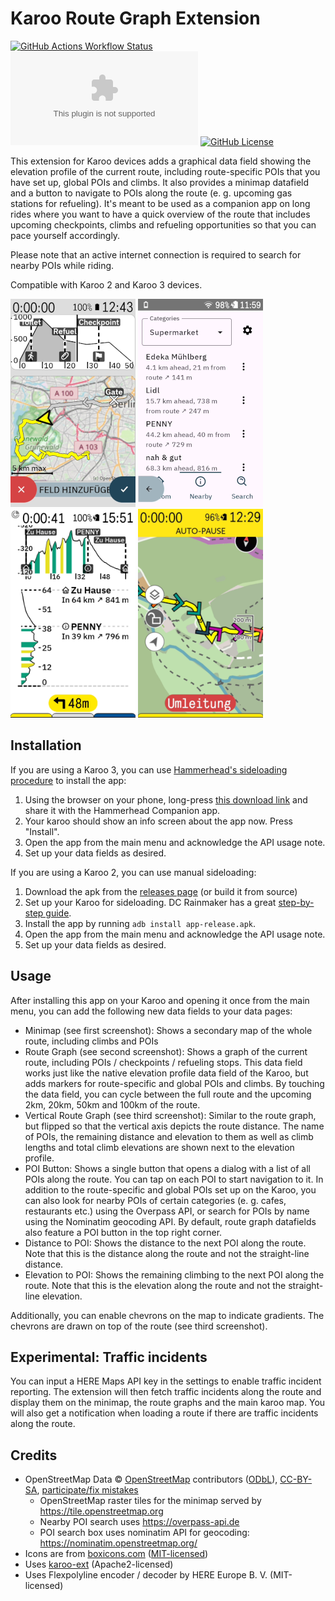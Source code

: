 # Karoo Route Graph Extension

[![GitHub Actions Workflow Status](https://img.shields.io/github/actions/workflow/status/timklge/karoo-routegraph/android.yml)](https://github.com/timklge/karoo-routegraph/actions/workflows/android.yml)
[![GitHub Downloads (specific asset, all releases)](https://img.shields.io/github/downloads/timklge/karoo-routegraph/app-release.apk)](https://github.com/timklge/karoo-routegraph/releases)
[![GitHub License](https://img.shields.io/github/license/timklge/karoo-routegraph)](https://github.com/timklge/karoo-routegraph/blob/master/LICENSE)

This extension for Karoo devices adds a graphical data field showing the elevation profile of the current route,
including route-specific POIs that you have set up, global POIs and climbs. It also provides a minimap datafield and
a button to navigate to POIs along the route (e. g. upcoming gas stations for refueling). It's meant to be used
as a companion app on long rides where you want to have a quick overview of the route that includes upcoming checkpoints,
climbs and refueling opportunities so that you can pace yourself accordingly.

Please note that an active internet connection is required to search for nearby POIs while riding.

Compatible with Karoo 2 and Karoo 3 devices.

![Minimap](minimap.png)
![POI navigation](poinav.png)
<img width="200" height="333" alt="Vertical Route Graph" src="vertical_routegraph.png" />
![Chevrons](chevrons.png)

## Installation

If you are using a Karoo 3, you can use [Hammerhead's sideloading procedure](https://support.hammerhead.io/hc/en-us/articles/31576497036827-Companion-App-Sideloading) to install the app:

1. Using the browser on your phone, long-press [this download link](https://github.com/timklge/karoo-routegraph/releases/latest/download/app-release.apk) and share it with the Hammerhead Companion app.
2. Your karoo should show an info screen about the app now. Press "Install".
3. Open the app from the main menu and acknowledge the API usage note.
4. Set up your data fields as desired.

If you are using a Karoo 2, you can use manual sideloading:

1. Download the apk from the [releases page](https://github.com/timklge/karoo-routegraph/releases) (or build it from source)
2. Set up your Karoo for sideloading. DC Rainmaker has a great [step-by-step guide](https://www.dcrainmaker.com/2021/02/how-to-sideload-android-apps-on-your-hammerhead-karoo-1-karoo-2.html).
3. Install the app by running `adb install app-release.apk`.
4. Open the app from the main menu and acknowledge the API usage note.
5. Set up your data fields as desired.

## Usage

After installing this app on your Karoo and opening it once from the main menu, you can add the following new data fields to your data pages:

- Minimap (see first screenshot): Shows a secondary map of the whole route, including climbs and POIs
- Route Graph (see second screenshot): Shows a graph of the current route, including POIs / checkpoints / refueling stops. This data field works just like the native
elevation profile data field of the Karoo, but adds markers for route-specific and global POIs and climbs. By touching the data field, you can cycle
between the full route and the upcoming 2km, 20km, 50km and 100km of the route.
- Vertical Route Graph (see third screenshot): Similar to the route graph, but flipped so that the vertical axis depicts the route distance. The name of POIs, the remaining distance and elevation
to them as well as climb lengths and total climb elevations are shown next to the elevation profile.
- POI Button: Shows a single button that opens a dialog with a list of all POIs along the route. You can tap on each POI to start navigation to it. In addition to the route-specific and global POIs set up on the Karoo, 
you can also look for nearby POIs of certain categories (e. g. cafes, restaurants etc.) using the Overpass API, or search for POIs by name using the Nominatim geocoding API.
By default, route graph datafields also feature a POI button in the top right corner.
- Distance to POI: Shows the distance to the next POI along the route. Note that this is the distance along the route and not the straight-line distance.
- Elevation to POI: Shows the remaining climbing to the next POI along the route. Note that this is the elevation along the route and not the straight-line elevation.

Additionally, you can enable chevrons on the map to indicate gradients. The chevrons are drawn on top of the route (see third screenshot).

## Experimental: Traffic incidents

You can input a HERE Maps API key in the settings to enable traffic incident reporting. The extension will then
fetch traffic incidents along the route and display them on the minimap, the route graphs and the main karoo map.
You will also get a notification when loading a route if there are traffic incidents along the route.

## Credits

- OpenStreetMap Data © <a href="https://www.openstreetmap.org/copyright">OpenStreetMap</a> contributors (<a href="https://opendatacommons.org/licenses/odbl/index.html">ODbL</a>), <a href="https://creativecommons.org/licenses/by-sa/2.0/">CC-BY-SA</a>, <a href="https://openstreetmap.org/fixthemap">participate/fix mistakes</a>
  - OpenStreetMap raster tiles for the minimap served by https://tile.openstreetmap.org
  - Nearby POI search uses https://overpass-api.de
  - POI search box uses nominatim API for geocoding: https://nominatim.openstreetmap.org/
- Icons are from [boxicons.com](https://boxicons.com) ([MIT-licensed](icon_credits.txt))
- Uses [karoo-ext](https://github.com/hammerheadnav/karoo-ext) (Apache2-licensed)
- Uses Flexpolyline encoder / decoder by HERE Europe B. V. (MIT-licensed)
